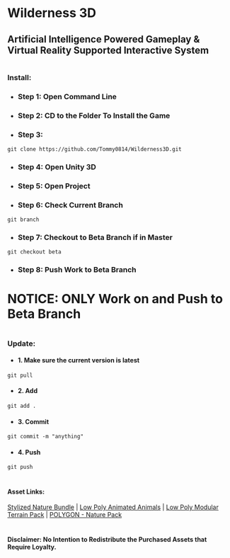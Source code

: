 # Wilderness 3D
## Artificial Intelligence Powered Gameplay & Virtual Reality Supported Interactive System
#
#
### Install: 
* ### Step 1: Open Command Line
* ### Step 2: CD to the Folder To Install the Game
* ### Step 3: 
```
git clone https://github.com/Tommy0814/Wilderness3D.git
```
* ### Step 4: Open Unity 3D
* ### Step 5: Open Project
* ### Step 6: Check Current Branch
```
git branch
```
* ### Step 7: Checkout to Beta Branch if in Master
```
git checkout beta
```
* ### Step 8: Push Work to Beta Branch
# NOTICE: ONLY Work on and Push to Beta Branch
#
### Update:
* #### 1. Make sure the current version is latest
```
git pull
```
* #### 2. Add 
```
git add .
```
* #### 3. Commit 
```
git commit -m "anything"
```
* #### 4. Push
```
git push
```
#
#
#### Asset Links:
[Stylized Nature Bundle](https://assetstore.unity.com/packages/3d/vegetation/trees/stylized-nature-bundle-135352)
|
[Low Poly Animated Animals](https://assetstore.unity.com/packages/3d/characters/animals/low-poly-animated-animals-93089)
|
[Low Poly Modular Terrain Pack](https://assetstore.unity.com/packages/3d/environments/low-poly-modular-terrain-pack-91558)
|
[POLYGON - Nature Pack](https://assetstore.unity.com/packages/3d/vegetation/trees/polygon-nature-pack-120152)
#
#

#### Disclaimer: No Intention to Redistribute the Purchased Assets that Require Loyalty.
